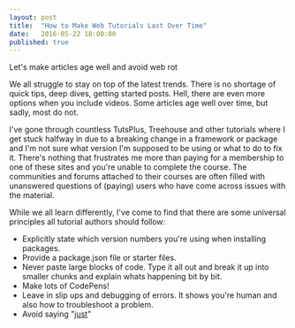 ```yaml
---
layout: post
title:  "How to Make Web Tutorials Last Over Time"
date:   2016-05-22 18:00:00
published: true
---
```


<p class="lede">Let's make articles age well and avoid web rot</p>

We all struggle to stay on top of the latest trends. There is no shortage of quick tips, deep dives, getting started posts. Hell, there are even more options when you include videos. Some articles age well over time, but sadly, most do not.

I've gone through countless TutsPlus, Treehouse and other tutorials where I get stuck halfway in due to a breaking change in a framework or package and I'm not sure what version I'm supposed to be using or what to do to fix it. There's nothing that frustrates me more than paying for a membership to one of these sites and you're unable to complete the course. The communities and forums attached to their courses are often filled with unanswered questions of (paying) users who have come across issues with the material.

While we all learn differently, I've come to find that there are some universal principles all tutorial authors should follow:

- Explicitly state which version numbers you're using when installing packages.
- Provide a package.json file or starter files.
- Never paste large blocks of code. Type it all out and break it up into smaller chunks and explain whats happening bit by bit.
- Make lots of CodePens!
- Leave in slip ups and debugging of errors. It shows you're human and also how to troubleshoot a problem.
- Avoid saying "[just](http://bradfrost.com/blog/post/just/)"

